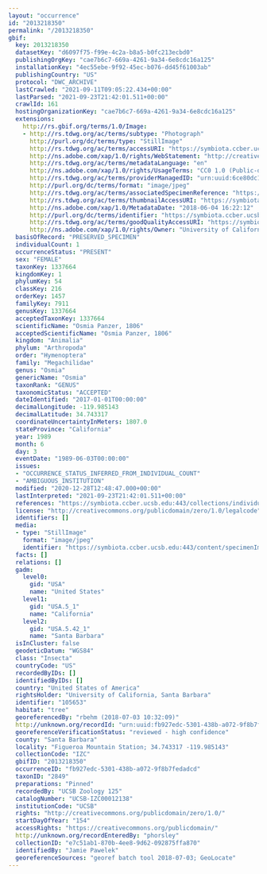 ```yaml
---
layout: "occurrence"
id: "2013218350"
permalink: "/2013218350"
gbif:
  key: 2013218350
  datasetKey: "d6097f75-f99e-4c2a-b8a5-b0fc213ecbd0"
  publishingOrgKey: "cae7b6c7-669a-4261-9a34-6e8cdc16a125"
  installationKey: "4ec55ebe-9f92-45ec-b076-dd45f61003ab"
  publishingCountry: "US"
  protocol: "DWC_ARCHIVE"
  lastCrawled: "2021-09-11T09:05:22.434+00:00"
  lastParsed: "2021-09-23T21:42:01.511+00:00"
  crawlId: 161
  hostingOrganizationKey: "cae7b6c7-669a-4261-9a34-6e8cdc16a125"
  extensions:
    http://rs.gbif.org/terms/1.0/Image:
    - http://rs.tdwg.org/ac/terms/subtype: "Photograph"
      http://purl.org/dc/terms/type: "StillImage"
      http://rs.tdwg.org/ac/terms/accessURI: "https://symbiota.ccber.ucsb.edu:443/content/specimenImages/UCSB_IZC/UCSB-IZC00012/UCSB-IZC00012138_lg.jpg"
      http://ns.adobe.com/xap/1.0/rights/WebStatement: "http://creativecommons.org/publicdomain/zero/1.0/"
      http://rs.tdwg.org/ac/terms/metadataLanguage: "en"
      http://ns.adobe.com/xap/1.0/rights/UsageTerms: "CC0 1.0 (Public-domain)"
      http://rs.tdwg.org/ac/terms/providerManagedID: "urn:uuid:6ce80dc1-8c4c-4822-865f-2a0f79ccd2bb"
      http://purl.org/dc/terms/format: "image/jpeg"
      http://rs.tdwg.org/ac/terms/associatedSpecimenReference: "https://symbiota.ccber.ucsb.edu:443/collections/individual/index.php?occid=105653"
      http://rs.tdwg.org/ac/terms/thumbnailAccessURI: "https://symbiota.ccber.ucsb.edu:443/content/specimenImages/UCSB_IZC/UCSB-IZC00012/UCSB-IZC00012138_tn.jpg"
      http://ns.adobe.com/xap/1.0/MetadataDate: "2018-06-04 16:22:12"
      http://purl.org/dc/terms/identifier: "https://symbiota.ccber.ucsb.edu:443/content/specimenImages/UCSB_IZC/UCSB-IZC00012/UCSB-IZC00012138_lg.jpg"
      http://rs.tdwg.org/ac/terms/goodQualityAccessURI: "https://symbiota.ccber.ucsb.edu:443/content/specimenImages/UCSB_IZC/UCSB-IZC00012/UCSB-IZC00012138.jpg"
      http://ns.adobe.com/xap/1.0/rights/Owner: "University of California, Santa Barbara"
  basisOfRecord: "PRESERVED_SPECIMEN"
  individualCount: 1
  occurrenceStatus: "PRESENT"
  sex: "FEMALE"
  taxonKey: 1337664
  kingdomKey: 1
  phylumKey: 54
  classKey: 216
  orderKey: 1457
  familyKey: 7911
  genusKey: 1337664
  acceptedTaxonKey: 1337664
  scientificName: "Osmia Panzer, 1806"
  acceptedScientificName: "Osmia Panzer, 1806"
  kingdom: "Animalia"
  phylum: "Arthropoda"
  order: "Hymenoptera"
  family: "Megachilidae"
  genus: "Osmia"
  genericName: "Osmia"
  taxonRank: "GENUS"
  taxonomicStatus: "ACCEPTED"
  dateIdentified: "2017-01-01T00:00:00"
  decimalLongitude: -119.985143
  decimalLatitude: 34.743317
  coordinateUncertaintyInMeters: 1807.0
  stateProvince: "California"
  year: 1989
  month: 6
  day: 3
  eventDate: "1989-06-03T00:00:00"
  issues:
  - "OCCURRENCE_STATUS_INFERRED_FROM_INDIVIDUAL_COUNT"
  - "AMBIGUOUS_INSTITUTION"
  modified: "2020-12-28T12:48:47.000+00:00"
  lastInterpreted: "2021-09-23T21:42:01.511+00:00"
  references: "https://symbiota.ccber.ucsb.edu:443/collections/individual/index.php?occid=105653"
  license: "http://creativecommons.org/publicdomain/zero/1.0/legalcode"
  identifiers: []
  media:
  - type: "StillImage"
    format: "image/jpeg"
    identifier: "https://symbiota.ccber.ucsb.edu:443/content/specimenImages/UCSB_IZC/UCSB-IZC00012/UCSB-IZC00012138_lg.jpg"
  facts: []
  relations: []
  gadm:
    level0:
      gid: "USA"
      name: "United States"
    level1:
      gid: "USA.5_1"
      name: "California"
    level2:
      gid: "USA.5.42_1"
      name: "Santa Barbara"
  isInCluster: false
  geodeticDatum: "WGS84"
  class: "Insecta"
  countryCode: "US"
  recordedByIDs: []
  identifiedByIDs: []
  country: "United States of America"
  rightsHolder: "University of California, Santa Barbara"
  identifier: "105653"
  habitat: "tree"
  georeferencedBy: "rbehm (2018-07-03 10:32:09)"
  http://unknown.org/recordId: "urn:uuid:fb927edc-5301-438b-a072-9f8b7fedadcd"
  georeferenceVerificationStatus: "reviewed - high confidence"
  county: "Santa Barbara"
  locality: "Figueroa Mountain Station; 34.743317 -119.985143"
  collectionCode: "IZC"
  gbifID: "2013218350"
  occurrenceID: "fb927edc-5301-438b-a072-9f8b7fedadcd"
  taxonID: "2849"
  preparations: "Pinned"
  recordedBy: "UCSB Zoology 125"
  catalogNumber: "UCSB-IZC00012138"
  institutionCode: "UCSB"
  rights: "http://creativecommons.org/publicdomain/zero/1.0/"
  startDayOfYear: "154"
  accessRights: "https://creativecommons.org/publicdomain/"
  http://unknown.org/recordEnteredBy: "phorsley"
  collectionID: "e7c51ab1-870b-4ee8-9d62-092875ffa870"
  identifiedBy: "Jamie Pawelek"
  georeferenceSources: "georef batch tool 2018-07-03; GeoLocate"
---
```

